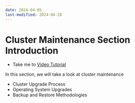 ```yaml
---
date: 2024-04-05
last-modified: 2024-04-28
---
```

# Cluster Maintenance Section Introduction
  - Take me to [Video Tutorial](https://kodekloud.com/topic/cluster-maintenance-section-introduction-2/)
  
In this section, we will take a look at cluster maintenance
- Cluster Upgrade Process
- Operating System Upgrades
- Backup and Restore Methodologies
